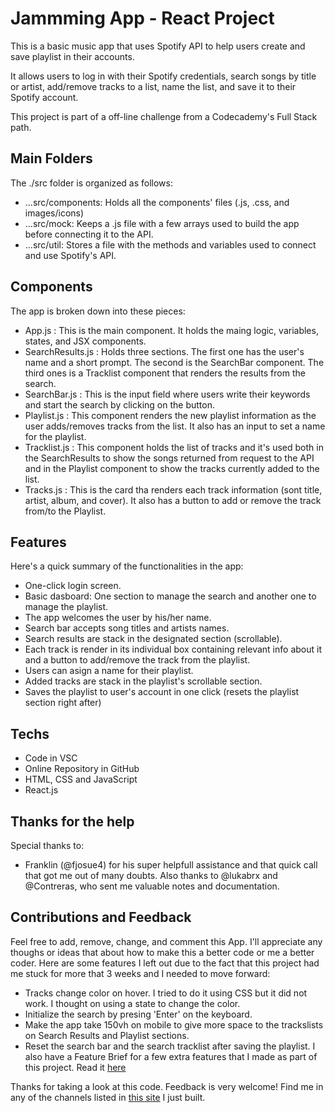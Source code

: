 # Jammming App - React Project

This is a basic music app that uses Spotify API to help users create and save playlist in their accounts.

It allows users to log in with their Spotify credentials, search songs by title or artist, add/remove tracks to a list, name the list, and save it to their Spotify account.

This project is part of a off-line challenge from a Codecademy's Full Stack path.

## Main Folders

The ./src folder is organized as follows:

+ ...src/components: Holds all the components' files (.js, .css, and images/icons)
+ ...src/mock: Keeps a .js file with a few arrays used to build the app before connecting it to the API.
+ ...src/util: Stores a file with the methods and variables used to connect and use Spotify's API.

## Components

The app is broken down into these pieces:

+ App.js : This is the main component. It holds the maing logic, variables, states, and JSX components.
+ SearchResults.js : Holds three sections. The first one has the user's name and a short prompt. The second is the SearchBar component. The third ones is a Tracklist component that renders the results from the search.
+ SearchBar.js : This is the input field where users write their keywords and start the search by clicking on the button.
+ Playlist.js : This component renders the new playlist information as the user adds/removes tracks from the list. It also has an input to set a name for the playlist.
+ Tracklist.js : This component holds the list of tracks and it's used both in the SearchResults to show the songs returned from request to the API and in the Playlist component to show the tracks currently added to the list.
+ Tracks.js : This is the card tha renders each track information (sont title, artist, album, and cover). It also has a button to add or remove the track from/to the Playlist.

## Features

Here's a quick summary of the functionalities in the app:

+ One-click login screen.
+ Basic dasboard: One section to manage the search and another one to manage the playlist.
+ The app welcomes the user by his/her name.
+ Search bar accepts song titles and artists names.
+ Search results are stack in the designated section (scrollable).
+ Each track is render in its individual box containing relevant info about it and a button to add/remove the track from the playlist.
+ Users can asign a name for their playlist.
+ Added tracks are stack in the playlist's scrollable section.
+ Saves the playlist to user's account in one click (resets the playlist section right after)

## Techs

+ Code in VSC
+ Online Repository in GitHub
+ HTML, CSS and JavaScript
+ React.js

## Thanks for the help

Special thanks to:
+ Franklin (@fjosue4) for his super helpfull assistance and that quick call that got me out of many doubts.
Also thanks to @lukabrx and @Contreras, who sent me valuable notes and documentation.

## Contributions and Feedback

Feel free to add, remove, change, and comment this App. I'll appreciate any thoughs or ideas that about how to make this a better code or me a better coder.
Here are some features I left out due to the fact that this project had me stuck for more that 3 weeks and I needed to move forward:
+ Tracks change color on hover. I tried to do it using CSS but it did not work. I thought on using a state to change the color.
+ Initialize the search by presing 'Enter' on the keyboard.
+ Make the app take 150vh on mobile to give more space to the trackslists on Search Results and Playlist sections.
+ Reset the search bar and the search tracklist after saving the playlist.
I also have a Feature Brief for a few extra features that I made as part of this project. Read it [here](https://docs.google.com/document/d/1FZhNK0dZlvN9Irn-qG3pRF-WXv_dnwsT6r6-nEAzCsY/edit?usp=sharing) 

Thanks for taking a look at this code. Feedback is very welcome!
Find me in any of the channels listed in [this site](https://napetico.github.io/portfolio-website-v1/) I just built.